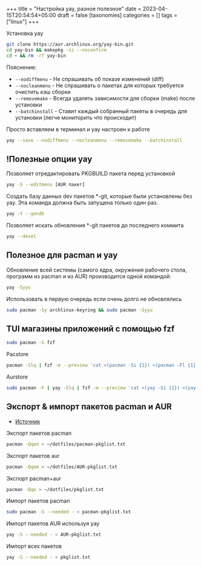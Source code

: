 +++
title = "Настройка yay, разное полезное"
date = 2023-04-15T20:54:54+05:00
draft = false
[taxonomies]
categories = []
tags = ["linux"]
+++

Установка yay
```sh
git clone https://aur.archlinux.org/yay-bin.git
cd yay-bin && makepkg -si --noconfirm
cd ~ && rm -rf yay-bin
```

Пояснение:
* `--nodiffmenu` - Не спрашивать об показе изменений (diff)
* `--nocleanmenu` - Не спрашивать о пакетах для которых требуется очистить кэш сборки
* `--removemake` - Всегда удалять зависимости для сборки (make) после установки
* `--batchinstall` - Ставит каждый собранный пакеты в очередь для установки (легче мониторить что происходит)

Просто вставляем в терминал и yay настроен к работе
```sh
yay --save --nodiffmenu --nocleanmenu --removemake --batchinstall
```

## !Полезные опции yay

Позволяет отредактировать PKGBUILD пакета перед установкой
```sh
yay -S --editmenu [AUR пакет]
```

Создать базу данных dev пакетов *-git, которые были установлены без yay. Эта команда должна быть запущена только один раз.

```sh
yay -Y --gendb
```

Позволяет искать обновления *-git пакетов до последнего коммита
```sh
yay --devel
```


## Полезное для pacman и yay

Обновление всей системы (самого ядра, окружения рабочего стола, программ из pacman и из AUR) производится одной командой:
```sh
yay -Syyu
```

Использовать в первую очередь если очень долго не обновлялись
```sh
sudo pacman -Sy archlinux-keyring && sudo pacman -Syyu
```
## TUI магазины приложений с помощью fzf
```sh
sudo pacman -S fzf
```

Pacstore
```sh
pacman -Slq | fzf -m --preview 'cat <(pacman -Si {1}) <(pacman -Fl {1} | awk \"{print \$2}\")' | xargs -ro sudo pacman -S
```
Aurstore
```sh
sudo pacman -F | yay -Slq | fzf -m --preview 'cat <(yay -Si {1}) <(yay -Fl {1} | awk \"{print \$2}\")' | xargs -ro yay -S
```
## Экспорт & импорт пакетов pacman и AUR
* [Источник](https://wiki.archlinux.org/title/Pacman/Tips_and_tricks#Install_packages_from_a_list)

Экспорт пакетов pacman
```sh
pacman -Qqen > ~/dotfiles/pacman-pkglist.txt
```
Экспорт пакетов aur
```sh
pacman -Qqem > ~/dotfiles/AUR-pkglist.txt
```
Экспорт pacman+aur
```sh
pacman -Qqe > ~/dotfiles/pkglist.txt
```

Импорт пакетов pacman
```sh
sudo pacman -S --needed - < pacman-pkglist.txt
```

Импорт пакетов AUR используя yay
```sh
yay -S --needed - < AUR-pkglist.txt
```

Импорт всех пакетов
```sh
yay -S --needed - < pkglist.txt
```

